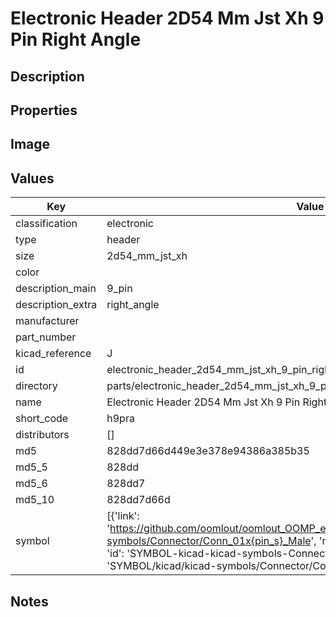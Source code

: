 # Electronic Header 2D54 Mm Jst Xh 9 Pin Right Angle

## Description

## Properties


## Image


## Values

| Key | Value |
| --- | --- |
| classification | electronic |
| type | header |
| size | 2d54_mm_jst_xh |
| color |  |
| description_main | 9_pin |
| description_extra | right_angle |
| manufacturer |  |
| part_number |  |
| kicad_reference | J |
| id | electronic_header_2d54_mm_jst_xh_9_pin_right_angle |
| directory | parts/electronic_header_2d54_mm_jst_xh_9_pin_right_angle |
| name | Electronic Header 2D54 Mm Jst Xh 9 Pin Right Angle |
| short_code | h9pra |
| distributors | [] |
| md5 | 828dd7d66d449e3e378e94386a385b35 |
| md5_5 | 828dd |
| md5_6 | 828dd7 |
| md5_10 | 828dd7d66d |
| symbol | [{'link': 'https://github.com/oomlout/oomlout_OOMP_eda_V2/tree/main/SYMBOL/kicad/kicad-symbols/Connector/Conn_01x{pin_s}_Male', 'name': 'Connector : Conn_01x09_Male', 'id': 'SYMBOL-kicad-kicad-symbols-Connector-Conn_01x09_Male', 'directory': 'SYMBOL/kicad/kicad-symbols/Connector/Conn_01x09_Male/'}] |

## Notes

